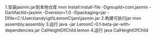 1.安装jasmin.jar到本地仓库
	mvn install:install-file -DgroupId=com.jasmin -DartifactId=jasmin -Dversion=1.0 -Dpackaging=jar -Dfile=C:\Users\andy\git\LemonC\jars\jasmin.jar
2.构建可执行jar
	mvn assembly:assembly
3.运行
	java -jar LemonC-0.1-beta-jar-with-dependencies.jar CalHeightOfChild.lemon
4.运行
	java CalHeightOfChild